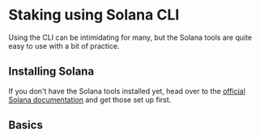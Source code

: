 # Staking using Solana CLI
Using the CLI can be intimidating for many, but the Solana tools are quite easy to use with a bit of practice.

## Installing Solana
If you don't have the Solana tools installed yet, head over to the [official Solana documentation](https://docs.solana.com/cli/install-solana-cli-tools) and get those set up first.

## Basics
